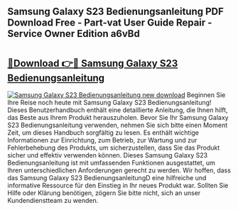 ## Samsung Galaxy S23 Bedienungsanleitung PDF Download Free - Part-vat User Guide Repair - Service Owner Edition a6vBd

# <h2><a href="http://df2abq0.blite.top/?on=Samsung+Galaxy+S23+Bedienungsanleitung">🔗Download 👉🔴 Samsung Galaxy S23 Bedienungsanleitung</a></h2>

[![Samsung Galaxy S23 Bedienungsanleitung new download](https://i.imgur.com/lujVjoI.png)](http://df2abq0.blite.top/?on=Samsung+Galaxy+S23+Bedienungsanleitung)
Beginnen Sie Ihre Reise noch heute mit Samsung Galaxy S23 Bedienungsanleitung! Dieses Benutzerhandbuch enthält eine detaillierte Anleitung, die Ihnen hilft, das Beste aus Ihrem Produkt herauszuholen. Bevor Sie Ihr Samsung Galaxy S23 Bedienungsanleitung verwenden, nehmen Sie sich bitte einen Moment Zeit, um dieses Handbuch sorgfältig zu lesen. Es enthält wichtige Informationen zur Einrichtung, zum Betrieb, zur Wartung und zur Fehlerbehebung des Produkts, um sicherzustellen, dass Sie das Produkt sicher und effektiv verwenden können. Dieses Samsung Galaxy S23 Bedienungsanleitung ist mit umfassenden Funktionen ausgestattet, um Ihren unterschiedlichen Anforderungen gerecht zu werden. Wir hoffen, dass das Samsung Galaxy S23 BedienungsanleitungD eine hilfreiche und informative Ressource für den Einstieg in Ihr neues Produkt war. Sollten Sie Hilfe oder Klärung benötigen, zögern Sie bitte nicht, sich an unser Kundendienstteam zu wenden.
